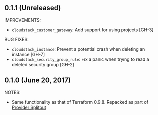 ## 0.1.1 (Unreleased)

IMPROVEMENTS:

* `cloudstack_customer_gateway`: Add support for using projects [GH-3]

BUG FIXES:

* `cloudstack_instance`: Prevent a potential crash when deleting an instance [GH-7]
* `cloudstack_security_group_rule`: Fix a panic when trying to read a deleted security group [GH-2]

## 0.1.0 (June 20, 2017)

NOTES:

* Same functionality as that of Terraform 0.9.8. Repacked as part of [Provider Splitout](https://www.hashicorp.com/blog/upcoming-provider-changes-in-terraform-0-10/)
